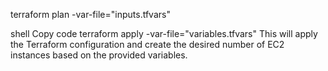 terraform plan -var-file="inputs.tfvars"

shell
Copy code
terraform apply -var-file="variables.tfvars"
This will apply the Terraform configuration and create the desired number of EC2 instances based on the provided variables.